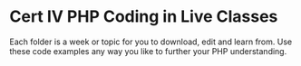 # Cert IV PHP Coding in Live Classes
Each folder is a week or topic for you to download, edit and learn from. Use these code examples any way you like to further your PHP understanding.